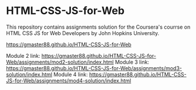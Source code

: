 # HTML-CSS-JS-for-Web


This repository contains assignments solution for the Coursera's courrse on HTML CSS JS for Web Developers by John Hopkins University.



https://gmaster88.github.io/HTML-CSS-JS-for-Web

Module 2 link: https://gmaster88.github.io/HTML-CSS-JS-for-Web/assignments/mod2-solution/index.html
Module 3 link: https://gmaster88.github.io/HTML-CSS-JS-for-Web/assignments/mod3-solution/index.html
Module 4 link: https://gmaster88.github.io/HTML-CSS-JS-for-Web/assignments/mod4-solution/index.html
